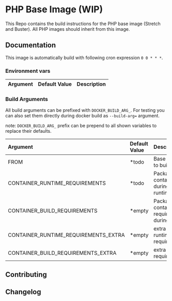 # PHP Base Image (WIP)

This Repo contains the build instructions for the PHP base image (Stretch and Buster). All PHP images should inherit from this image.

## Documentation

This image is automatically build with following cron expression `0 0 * * *`.

### Environment vars

| Argument                              | Default Value                                             | Description |
| :---                                  | :---                                                      | :---         |

### Build Arguments

All build arguments can be prefixed with `DOCKER_BUILD_ARG_`. For testing you can also set them directly during docker build as `--build-arg=` argument. 

note: `DOCKER_BUILD_ARG_` prefix can be prepend to all shown variables to replace their defaults.

| Argument                              | Default Value                                                 | Description |
| :---                                  | :---                                                          | :---         |
| FROM                                  | *todo                                                         | Base image to build from |
| CONTAINER_RUNTIME_REQUIREMENTS        | *todo                                                         | Packages for container during runtime |
| CONTAINER_BUILD_REQUIREMENTS          | *empty                                                        | Packages for container required during build |
| CONTAINER_RUNTIME_REQUIREMENTS_EXTRA  | *empty                                                        | extra runtime requirements |
| CONTAINER_BUILD_REQUIREMENTS_EXTRA    | *empty                                                        | extra build requirements |

## Contributing

## Changelog